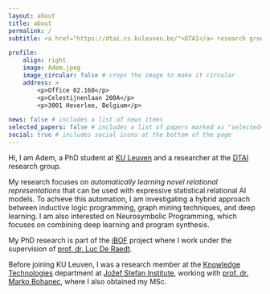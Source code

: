 ```yaml
---
layout: about
title: about
permalink: /
subtitle: <a href="https://dtai.cs.kuleuven.be/">DTAI</a> research group — <a href="https://www.kuleuven.be/english/kuleuven/">KU Leuven</a>

profile:
    align: right
    image: Adem.jpeg
    image_circular: false # crops the image to make it circular
    address: >
        <p>Office 02.168</p>
        <p>Celestijnenlaan 200A</p>
        <p>3001 Heverlee, Belgium</p>

news: false # includes a list of news items
selected_papers: false # includes a list of papers marked as "selected={true}"
social: true # includes social icons at the bottom of the page
---
```


Hi, I am Adem, a PhD student at [KU Leuven](https://www.kuleuven.be/english/kuleuven/) and a researcher at the [DTAI](https://dtai.cs.kuleuven.be/) research group.

My research focuses on _automatically learning novel relational representations_ that can be used with expressive statistical relational AI models. To achieve this automation, I am investigating a hybrid approach between inductive logic programming, graph mining techniques, and deep learning. I am also interested on Neurosymbolic Programming, which focuses on combining deep learning and program synthesis.

My PhD research is part of the [iBOF](https://ai.kuleuven.be/news/luc-de-raedt-jesse-davis-ku-leuven-and-tijl-de-bie-ugent-one-of-the-first-15-ibof-projects) project where I work under the supervision of [prof. dr. Luc De Raedt](https://wms.cs.kuleuven.be/people/lucderaedt/).

Before joining KU Leuven, I was a research member at the [Knowledge Technologies](https://kt.ijs.si/) department at [Jožef Stefan Institute](https://ijs.si/ijsw/V001/JSI), working with [prof. dr. Marko Bohanec](http://kt.ijs.si/MarkoBohanec/mare.html), where I also obtained my MSc.
